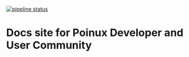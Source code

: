 [![pipeline status](https://gitlab.com/pionux/pionux/badges/master/pipeline.svg)](https://gitlab.com/pionux/pionux/commits/master) 


# Docs site for Poinux Developer and User Community 
